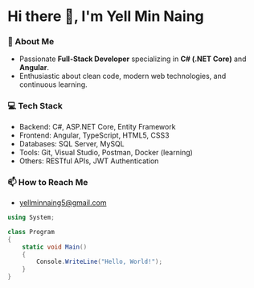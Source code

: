 # Hi there 👋, I'm Yell Min Naing

### 🔭 About Me
- Passionate **Full-Stack Developer** specializing in **C# (.NET Core)** and **Angular**.
- Enthusiastic about clean code, modern web technologies, and continuous learning.

### 💻 Tech Stack
- Backend: C#, ASP.NET Core, Entity Framework
- Frontend: Angular, TypeScript, HTML5, CSS3
- Databases: SQL Server, MySQL
- Tools: Git, Visual Studio, Postman, Docker (learning)
- Others: RESTful APIs, JWT Authentication

### 📫 How to Reach Me
- yellminnaing5@gmail.com

```csharp
using System;

class Program
{
    static void Main()
    {
        Console.WriteLine("Hello, World!");
    }
}
